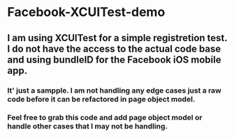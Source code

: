 # Facebook-XCUITest-demo
## I am using XCUITest for a simple registretion test. I do not have the access to the actual code base and using bundleID for the Facebook iOS mobile app. 
### It' just a sampple. I am not handling any edge cases just a raw code before it can be refactored in page object model. 
### Feel free to grab this code and add page object model or handle other cases that I may not be handling. 

